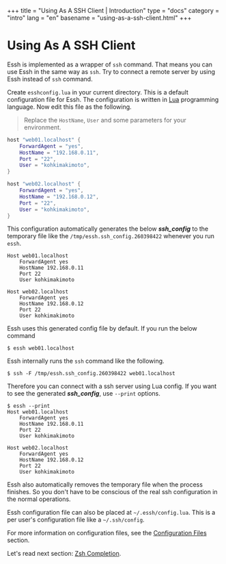 +++
title = "Using As A SSH Client | Introduction"
type = "docs"
category = "intro"
lang = "en"
basename = "using-as-a-ssh-client.html"
+++

# Using As A SSH Client

Essh is implemented as a wrapper of `ssh` command. That means you can use Essh in the same way as `ssh`. Try to connect a remote server by using Essh instead of `ssh` command.

Create `esshconfig.lua` in your current directory. This is a default configuration file for Essh. The configuration is written in [Lua](https://www.lua.org/) programming language. Now edit this file as the following.

> Replace the `HostName`, `User` and some parameters for your environment.

~~~lua
host "web01.localhost" {
    ForwardAgent = "yes",
    HostName = "192.168.0.11",
    Port = "22",
    User = "kohkimakimoto",
}

host "web02.localhost" {
    ForwardAgent = "yes",
    HostName = "192.168.0.12",
    Port = "22",
    User = "kohkimakimoto",
}
~~~

This configuration automatically generates the below ***ssh_config*** to the temporary file like the `/tmp/essh.ssh_config.260398422` whenever you run `essh`.

~~~
Host web01.localhost
    ForwardAgent yes
    HostName 192.168.0.11
    Port 22
    User kohkimakimoto

Host web02.localhost
    ForwardAgent yes
    HostName 192.168.0.12
    Port 22
    User kohkimakimoto
~~~

Essh uses this generated config file by default. If you run the below command

~~~
$ essh web01.localhost
~~~

Essh internally runs the `ssh` command like the following.

~~~
$ ssh -F /tmp/essh.ssh_config.260398422 web01.localhost
~~~

Therefore you can connect with a ssh server using Lua config. If you want to see the generated ***ssh_config***, use `--print` options.

~~~
$ essh --print
Host web01.localhost
    ForwardAgent yes
    HostName 192.168.0.11
    Port 22
    User kohkimakimoto

Host web02.localhost
    ForwardAgent yes
    HostName 192.168.0.12
    Port 22
    User kohkimakimoto
~~~

Essh also automatically removes the temporary file when the process finishes. So you don't have to be conscious of the real ssh configuration in the normal operations.

Essh configuration file can also be placed at `~/.essh/config.lua`. This is a per user's configuration file like a `~/.ssh/config`.

For more information on configuration files, see the [Configuration Files](/essh/docs/en/configuration-files.html) section.

Let's read next section: [Zsh Completion](zsh-completion.html).
